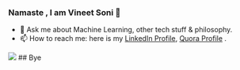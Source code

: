 ### Namaste , I am Vineet Soni 👋

<!-- 
- 🔭 I’m currently working in the area of Unmanned Aerial Vehicles (Communication & Authentication).
- 🌱 I’m currently learning about Security and Crypto, Laxtex, SPAN AVISPA Tool.
-->
- 💬 Ask me about Machine Learning, other tech stuff & philosophy.
- 📫 How to reach me: here is my [LinkedIn Profile](https://www.linkedin.com/in/vineet-soni-61931714b/), [Quora Profile](https://www.quora.com/profile/Vineet-Soni-5) .

<img src= "https://github-readme-stats.vercel.app/api?username=vineetson&&show_icons=true&title_color=ffffff&icon_color=bb2acf&text_color=daf7dc&bg_color=151515">
## Bye
